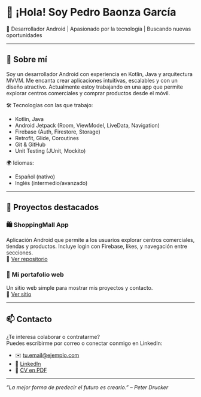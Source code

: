 # 👋 ¡Hola! Soy Pedro Baonza García

🎯 Desarrollador Android | Apasionado por la tecnología | Buscando nuevas oportunidades

---

## 🧠 Sobre mí

Soy un desarrollador Android con experiencia en Kotlin, Java y arquitectura MVVM. Me encanta crear aplicaciones intuitivas, escalables y con un diseño atractivo. Actualmente estoy trabajando en una app que permite explorar centros comerciales y comprar productos desde el móvil.

🛠️ Tecnologías con las que trabajo:
- Kotlin, Java
- Android Jetpack (Room, ViewModel, LiveData, Navigation)
- Firebase (Auth, Firestore, Storage)
- Retrofit, Glide, Coroutines
- Git & GitHub
- Unit Testing (JUnit, Mockito)

🌍 Idiomas:
- Español (nativo)
- Inglés (intermedio/avanzado)

---

## 📱 Proyectos destacados

### 🛍️ **ShoppingMall App**
Aplicación Android que permite a los usuarios explorar centros comerciales, tiendas y productos. Incluye login con Firebase, likes, y navegación entre secciones.  
🔗 [Ver repositorio](https://github.com/tu-usuario/shoppingmall-app)

### 📖 **Mi portafolio web**
Un sitio web simple para mostrar mis proyectos y contacto.  
🔗 [Ver sitio](https://tu-sitio.vercel.app)

---

## 📫 Contacto

¿Te interesa colaborar o contratarme?  
Puedes escribirme por correo o conectar conmigo en LinkedIn:

- ✉️ tu.email@ejemplo.com  
- 💼 [LinkedIn](https://www.linkedin.com/in/tuusuario)  
- 📁 [CV en PDF](https://link-a-tu-cv.com)

---

_“La mejor forma de predecir el futuro es crearlo.” – Peter Drucker_
